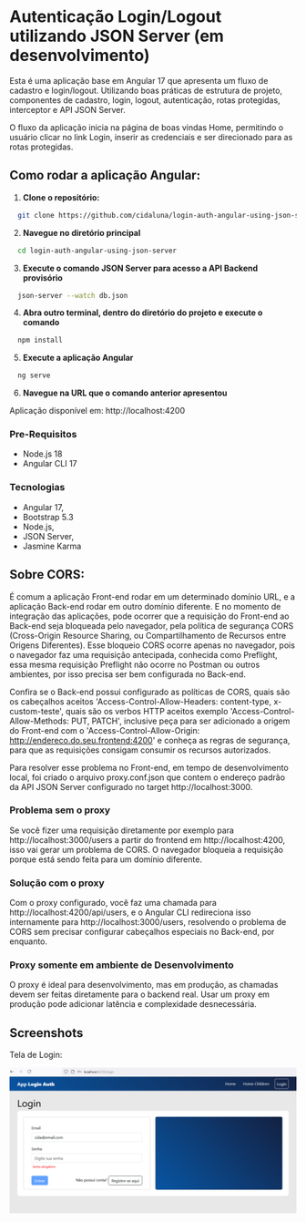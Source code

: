 # Autenticação Login/Logout utilizando JSON Server (em desenvolvimento)

Esta é uma aplicação base em Angular 17 que apresenta um fluxo de cadastro e login/logout. Utilizando boas práticas de estrutura de projeto, componentes de cadastro, login, logout, autenticação, rotas protegidas, interceptor e API JSON Server.

O fluxo da aplicação inicia na página de boas vindas Home, permitindo o usuário clicar no link Login, inserir as credenciais e ser direcionado para as rotas protegidas.

## Como rodar a aplicação Angular:

1. **Clone o repositório:**
  ```bash
    git clone https://github.com/cidaluna/login-auth-angular-using-json-server.git
  ```

2. **Navegue no diretório principal**
```bash
  cd login-auth-angular-using-json-server
```

3. **Execute o comando JSON Server para acesso a API Backend provisório**
```bash
  json-server --watch db.json
```

4. **Abra outro terminal, dentro do diretório do projeto e execute o comando**
  ```bash 
    npm install
  ```

5. **Execute a aplicação Angular**
  ```bash 
    ng serve
  ```

6. **Navegue na URL que o comando anterior apresentou**

Aplicação disponível em: http://localhost:4200


### Pre-Requisitos
- Node.js 18
- Angular CLI 17

### Tecnologias

- Angular 17, 
- Bootstrap 5.3
- Node.js,
- JSON Server,
- Jasmine Karma


## Sobre CORS:

É comum a aplicação Front-end rodar em um determinado domínio URL, e a aplicação Back-end rodar em outro domínio diferente. E no momento de integração das aplicações, pode ocorrer que a requisição do Front-end ao Back-end seja bloqueada pelo navegador, pela política de segurança CORS (Cross-Origin Resource Sharing, ou Compartilhamento de Recursos entre Origens Diferentes). Esse bloqueio CORS ocorre apenas no navegador, pois o navegador faz uma requisição antecipada, conhecida como Preflight, essa mesma requisição Preflight não ocorre no Postman ou outros ambientes, por isso precisa ser bem configurada no Back-end.

Confira se o Back-end possui configurado as políticas de CORS, quais são os cabeçalhos aceitos 'Access-Control-Allow-Headers: content-type, x-custom-teste', quais são os verbos HTTP aceitos exemplo 'Access-Control-Allow-Methods: PUT, PATCH', inclusive peça para ser adicionado a origem do Front-end com o 'Access-Control-Allow-Origin: http://endereco.do.seu.frontend:4200' e conheça as regras de segurança, para que as requisições consigam consumir os recursos autorizados.

Para resolver esse problema no Front-end, em tempo de desenvolvimento local, foi criado o arquivo proxy.conf.json que contem o endereço padrão da API JSON Server configurado no target http://localhost:3000. 

### Problema sem o proxy

Se você fizer uma requisição diretamente por exemplo para http://localhost:3000/users a partir do frontend em http://localhost:4200, isso vai gerar um problema de CORS. O navegador bloqueia a requisição porque está sendo feita para um domínio diferente.

### Solução com o proxy

Com o proxy configurado, você faz uma chamada para http://localhost:4200/api/users, e o Angular CLI redireciona isso internamente para http://localhost:3000/users, resolvendo o problema de CORS sem precisar configurar cabeçalhos especiais no Back-end, por enquanto.

### Proxy somente em ambiente de Desenvolvimento

O proxy é ideal para desenvolvimento, mas em produção, as chamadas devem ser feitas diretamente para o backend real. Usar um proxy em produção pode adicionar latência e complexidade desnecessária.


## Screenshots

Tela de Login:

![Form Login](./src/assets/login-logout-angular-authentication-using-json-server-cida-luna.PNG)
